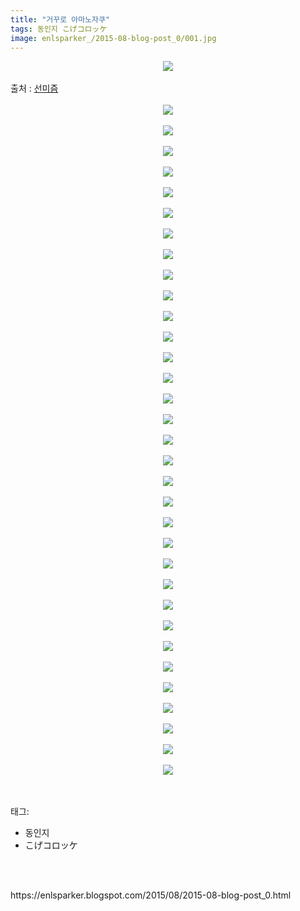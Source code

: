 ```yaml
---
title: "거꾸로 아마노자쿠"
tags: 동인지 こげコロッケ
image: enlsparker_/2015-08-blog-post_0/001.jpg
---
```

<div class="article">
<div class="post-body entry-content" id="post-body-4020284276572309033" itemprop="description articleBody">
<div class="separator" style="clear: both; text-align: center;">
<img src="{{ site.nasurl }}/enlsparker_/2015-08-blog-post_0/001.jpg"/></div>
<br/>
<a name="more"></a>출처 : <a href="http://sunmism.com/3365">선미즘</a><br/>
<br/>
<div class="separator" style="clear: both; text-align: center;">
<img src="{{ site.nasurl }}/enlsparker_/2015-08-blog-post_0/002.jpg"/></div>
<br/>
<div class="separator" style="clear: both; text-align: center;">
<img src="{{ site.nasurl }}/enlsparker_/2015-08-blog-post_0/003.jpg"/></div>
<br/>
<div class="separator" style="clear: both; text-align: center;">
<img src="{{ site.nasurl }}/enlsparker_/2015-08-blog-post_0/004.jpg"/></div>
<br/>
<div class="separator" style="clear: both; text-align: center;">
<img src="{{ site.nasurl }}/enlsparker_/2015-08-blog-post_0/005.jpg"/></div>
<br/>
<div class="separator" style="clear: both; text-align: center;">
<img src="{{ site.nasurl }}/enlsparker_/2015-08-blog-post_0/006.jpg"/></div>
<br/>
<div class="separator" style="clear: both; text-align: center;">
<img src="{{ site.nasurl }}/enlsparker_/2015-08-blog-post_0/007.jpg"/></div>
<br/>
<div class="separator" style="clear: both; text-align: center;">
<img src="{{ site.nasurl }}/enlsparker_/2015-08-blog-post_0/008.jpg"/></div>
<br/>
<div class="separator" style="clear: both; text-align: center;">
<img src="{{ site.nasurl }}/enlsparker_/2015-08-blog-post_0/009.jpg"/></div>
<br/>
<div class="separator" style="clear: both; text-align: center;">
<img src="{{ site.nasurl }}/enlsparker_/2015-08-blog-post_0/010.jpg"/></div>
<br/>
<div class="separator" style="clear: both; text-align: center;">
<img src="{{ site.nasurl }}/enlsparker_/2015-08-blog-post_0/011.jpg"/></div>
<br/>
<div class="separator" style="clear: both; text-align: center;">
<img src="{{ site.nasurl }}/enlsparker_/2015-08-blog-post_0/012.jpg"/></div>
<br/>
<div class="separator" style="clear: both; text-align: center;">
<img src="{{ site.nasurl }}/enlsparker_/2015-08-blog-post_0/013.jpg"/></div>
<br/>
<div class="separator" style="clear: both; text-align: center;">
<img src="{{ site.nasurl }}/enlsparker_/2015-08-blog-post_0/014.jpg"/></div>
<br/>
<div class="separator" style="clear: both; text-align: center;">
<img src="{{ site.nasurl }}/enlsparker_/2015-08-blog-post_0/015.jpg"/></div>
<br/>
<div class="separator" style="clear: both; text-align: center;">
<img src="{{ site.nasurl }}/enlsparker_/2015-08-blog-post_0/016.jpg"/></div>
<br/>
<div class="separator" style="clear: both; text-align: center;">
<img src="{{ site.nasurl }}/enlsparker_/2015-08-blog-post_0/017.jpg"/></div>
<br/>
<div class="separator" style="clear: both; text-align: center;">
<img src="{{ site.nasurl }}/enlsparker_/2015-08-blog-post_0/018.jpg"/></div>
<br/>
<div class="separator" style="clear: both; text-align: center;">
<img src="{{ site.nasurl }}/enlsparker_/2015-08-blog-post_0/019.jpg"/></div>
<br/>
<div class="separator" style="clear: both; text-align: center;">
<img src="{{ site.nasurl }}/enlsparker_/2015-08-blog-post_0/020.jpg"/></div>
<br/>
<div class="separator" style="clear: both; text-align: center;">
<img src="{{ site.nasurl }}/enlsparker_/2015-08-blog-post_0/021.jpg"/></div>
<br/>
<div class="separator" style="clear: both; text-align: center;">
<img src="{{ site.nasurl }}/enlsparker_/2015-08-blog-post_0/022.jpg"/></div>
<br/>
<div class="separator" style="clear: both; text-align: center;">
<img src="{{ site.nasurl }}/enlsparker_/2015-08-blog-post_0/023.jpg"/></div>
<br/>
<div class="separator" style="clear: both; text-align: center;">
<img src="{{ site.nasurl }}/enlsparker_/2015-08-blog-post_0/024.jpg"/></div>
<br/>
<div class="separator" style="clear: both; text-align: center;">
<img src="{{ site.nasurl }}/enlsparker_/2015-08-blog-post_0/025.jpg"/></div>
<br/>
<div class="separator" style="clear: both; text-align: center;">
<img src="{{ site.nasurl }}/enlsparker_/2015-08-blog-post_0/026.jpg"/></div>
<br/>
<div class="separator" style="clear: both; text-align: center;">
<img src="{{ site.nasurl }}/enlsparker_/2015-08-blog-post_0/027.jpg"/></div>
<br/>
<div class="separator" style="clear: both; text-align: center;">
<img src="{{ site.nasurl }}/enlsparker_/2015-08-blog-post_0/028.jpg"/></div>
<br/>
<div class="separator" style="clear: both; text-align: center;">
<img src="{{ site.nasurl }}/enlsparker_/2015-08-blog-post_0/029.jpg"/></div>
<br/>
<div class="separator" style="clear: both; text-align: center;">
<img src="{{ site.nasurl }}/enlsparker_/2015-08-blog-post_0/030.jpg"/></div>
<br/>
<div class="separator" style="clear: both; text-align: center;">
<img src="{{ site.nasurl }}/enlsparker_/2015-08-blog-post_0/031.jpg"/></div>
<br/>
<div class="separator" style="clear: both; text-align: center;">
<img src="{{ site.nasurl }}/enlsparker_/2015-08-blog-post_0/032.jpg"/></div>
<br/>
<div class="separator" style="clear: both; text-align: center;">
<img src="{{ site.nasurl }}/enlsparker_/2015-08-blog-post_0/033.jpg"/></div>
<br/>
<div class="separator" style="clear: both; text-align: center;">
<img src="{{ site.nasurl }}/enlsparker_/2015-08-blog-post_0/034.jpg"/></div>
<br/>
<div style="clear: both;"></div>
</div></div><br/>
<div class="tagTrail">
<p>태그: </p>
<ul>
<li>동인지</li>
<li>こげコロッケ</li>
</ul>
</div><br/>

<br/>
<p id="refer">https://enlsparker.blogspot.com/2015/08/2015-08-blog-post_0.html</p>
<br/>
